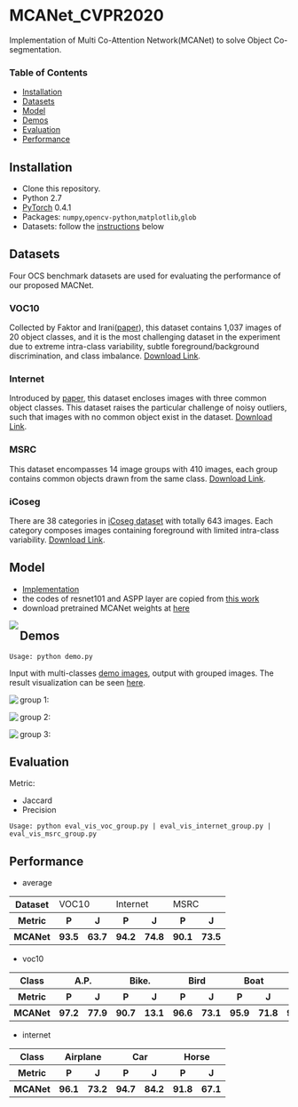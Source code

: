 # MCANet_CVPR2020
Implementation of Multi Co-Attention Network(MCANet) to solve Object Co-segmentation.

### Table of Contents
- <a href='#Installation'>Installation</a>
- <a href='#Datasets'>Datasets</a>
- <a href='#Model'>Model</a>
- <a href='#Demos'>Demos</a>
- <a href='#Evaluation'>Evaluation</a>
- <a href='#Performance'>Performance</a>
&nbsp;
&nbsp;
## Installation
- Clone this repository.
- Python 2.7
- [PyTorch](http://pytorch.org/) 0.4.1 
- Packages: `numpy`,`opencv-python`,`matplotlib`,`glob`
- Datasets: follow the [instructions](#Datasets) below
## Datasets
Four OCS benchmark datasets are used for evaluating the performance of our proposed MACNet.

### VOC10
Collected by Faktor and Irani([paper](https://www.cv-foundation.org/openaccess/content_iccv_2013/papers/Faktor_Co-segmentation_by_Composition_2013_ICCV_paper.pdf)), this dataset contains 1,037 images of 20 object classes, and it is the most challenging dataset in the experiment due to extreme intra-class variability, subtle foreground/background discrimination, and class imbalance. [Download Link](https://drive.google.com/open?id=1V7YRZafySYOPtZ4WiwqM6pUnjc_8TAH7).
### Internet
Introduced by [paper](http://people.csail.mit.edu/mrub/ObjectDiscovery/), this dataset encloses images with three common object classes. This dataset raises the particular challenge of noisy outliers, such that images with no common object exist in the dataset. [Download Link](http://people.csail.mit.edu/mrub/ObjectDiscovery/ObjectDiscovery-data.zip).
### MSRC
This dataset encompasses 14 image groups with 410 images, each group contains common objects drawn from the same class. [Download Link](http://people.csail.mit.edu/mrub/ObjectDiscovery/ObjectDiscovery-data.zip).
### iCoseg
There are 38 categories in [iCoseg dataset](https://www.cc.gatech.edu/~dbatra/papers/bkpcl_cvpr10.pdf) with totally 643 images. Each category composes images containing foreground with limited intra-class variability. [Download Link](http://people.csail.mit.edu/mrub/ObjectDiscovery/ObjectDiscovery-data.zip).

## Model
   
- [Implementation](https://github.com/blankblankblank123/MCANet_CVPR2020_submit/tree/master/libs/models)
- the codes of resnet101 and ASPP layer are copied from [this work](https://github.com/kazuto1011/deeplab-pytorch)
- download pretrained MCANet weights at [here](https://drive.google.com/open?id=1tyM2tJ_LhfCmI3rsliciLidfHk5ploKc)

<img align="left" src= "https://github.com/blankblankblank123/MCANet_CVPR2020_submit/blob/master/doc/model.PNG">

## Demos
```
Usage: python demo.py
```
Input with multi-classes [demo images](https://github.com/blankblankblank123/MCANet_CVPR2020_submit/tree/master/demo_images), output with grouped images. The result visualization can be seen [here](https://github.com/blankblankblank123/MCANet_CVPR2020_submit/tree/master/result/demo).

group 1:
<img align="left" src= "https://github.com/blankblankblank123/MCANet_CVPR2020_submit/blob/master/result/demo/0.png">

group 2:
<img align="left" src= "https://github.com/blankblankblank123/MCANet_CVPR2020_submit/blob/master/result/demo/1.png">

group 3:
<img align="left" src= "https://github.com/blankblankblank123/MCANet_CVPR2020_submit/blob/master/result/demo/2.png">

## Evaluation
Metric:
- Jaccard
- Precision

```
Usage: python eval_vis_voc_group.py | eval_vis_internet_group.py | eval_vis_msrc_group.py
```

## Performance
- average
<table>
    <tr>
        <th>Dataset</th>
        <td colspan="2">VOC10</td>
        <td colspan="2">Internet</td>
        <td colspan="2">MSRC</td>
    </tr>
    <tr>
        <th> Metric</th>
        <th>P</th>
        <th>J</th>
        <th>P</th>
        <th>J</th>
        <th>P</th>
        <th>J</th>
    </tr>
    <tr>
        <th> MCANet</th>
        <th>93.5</th>
        <th>63.7</th>
        <th>94.2</th>
        <th>74.8</th>
        <th>90.1</th>
        <th>73.5</th>
    </tr>
   
</table>

- voc10
<table>
    <tr>
        <th> Class</th>
        <th colspan="2">A.P.</th>
        <th colspan="2">Bike.</th>
        <th colspan="2">Bird</th>
        <th colspan="2">Boat</th>
        <th colspan="2">Bottle</th>
        <th colspan="2">Bus.</th>
        <th colspan="2">Car</th>
        <th colspan="2">Cat</th>
        <th colspan="2">Chair</th>
        <th colspan="2">Cow</th>
        <th colspan="2">D.T.</th>
        <th colspan="2">Dog</th>
        <th colspan="2">Horse</th>
        <th colspan="2">M.B.</th>
        <th colspan="2">P.S.</th>
        <th colspan="2">P.P.</th>
        <th colspan="2">Sheep</th>
        <th colspan="2">Sofa</th>
        <th colspan="2">Train</th>
        <th colspan="2">TV</th>
    </tr>
    <tr>
        <th> Metric</th>
        <th>P</th>
        <th>J</th>
        <th>P</th>
        <th>J</th>
        <th>P</th>
        <th>J</th>
        <th>P</th>
        <th>J</th>
        <th>P</th>
        <th>J</th>
        <th>P</th>
        <th>J</th>
        <th>P</th>
        <th>J</th>
        <th>P</th>
        <th>J</th>
        <th>P</th>
        <th>J</th>
        <th>P</th>
        <th>J</th>
        <th>P</th>
        <th>J</th>
        <th>P</th>
        <th>J</th>
        <th>P</th>
        <th>J</th>
        <th>P</th>
        <th>J</th>
        <th>P</th>
        <th>J</th>
        <th>P</th>
        <th>J</th>
        <th>P</th>
        <th>J</th>
        <th>P</th>
        <th>J</th>
        <th>P</th>
        <th>J</th>
        <th>P</th>
        <th>J</th>
    </tr>
    <tr>
        <th> MCANet</th>
        <th>97.2</th>
        <th>77.9</th>
        <th>90.7</th>
        <th>13.1</th>
        <th>96.6</th>
        <th>73.1</th>
        <th>95.9</th>
        <th>71.8</th>
        <th>94.6</th>
        <th>72.1</th>
        <th>94.5</th>
        <th>84.2</th>
        <th>95.3</th>
        <th>82.0</th>
        <th>95.0</th>
        <th>77.8</th>
        <th>89.7</th>
        <th>39.2</th>
        <th>95.8</th>
        <th>78.4</th>
        <th>86.6</th>
        <th>15.7</th>
        <th>95.3</th>
        <th>72.1</th>
        <th>94.7</th>
        <th>73.3</th>
        <th>92.9</th>
        <th>69.7</th>
        <th>93.7</th>
        <th>56.1</th>
        <th>92.1</th>
        <th>51.5</th>
        <th>93.7</th>
        <th>72.3</th>
        <th>88.8</th>
        <th>49.5</th>
        <th>95.3</th>
        <th>79.6</th>
        <th>91.6</th>
        <th>64.5</th>
    </tr>
   
</table>

- internet
<table>
    <tr>
        <th> Class</th>
        <th colspan="2">Airplane</th>
        <th colspan="2">Car</th>
        <th colspan="2">Horse</th>
    </tr>
    <tr>
        <th> Metric</th>
        <th>P</th>
        <th>J</th>
        <th>P</th>
        <th>J</th>
        <th>P</th>
        <th>J</th>
    </tr>
       <tr>
        <th> MCANet</th>
        <th>96.1</th>
        <th>73.2</th>
        <th>94.7</th>
        <th>84.2</th>
        <th>91.8</th>
        <th>67.1</th>
    </tr>
   </table>
